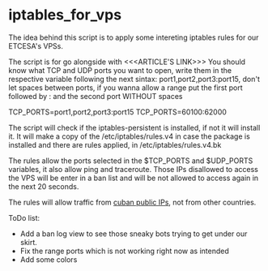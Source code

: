 # iptables_for_vps

The idea behind this script is to apply some intereting iptables rules for our ETCESA's VPSs.

The script is for go alongside with <<<ARTICLE'S LINK>>>
You should know what TCP and UDP ports you want to open, write them in the respective variable
following the next sintax: port1,port2,port3:port15, don't let spaces between ports, if you 
wanna allow a range put the first port followed by : and the second port WITHOUT spaces

TCP_PORTS=port1,port2,port3:port15
TCP_PORTS=60100:62000

The script will check if the iptables-persistent is installed, if not  it will install it. 
It will make a copy of the /etc/iptables/rules.v4 in case the package is installed and there are 
rules applied, in /etc/iptables/rules.v4.bk

The rules allow the ports selected in the $TCP_PORTS and $UDP_PORTS variables, it also allow ping
and traceroute. Those IPs disallowed to access the VPS will be enter in a ban list and will be not 
allowed to access again in the next 20 seconds.

The rules will allow traffic from [cuban public IPs](https://www.nirsoft.net/countryip/cu.html), not from other countries.

ToDo list:
- Add a ban log view to see those sneaky bots trying to get under our skirt.
- Fix the range ports which is not working right now as intended
- Add some colors
